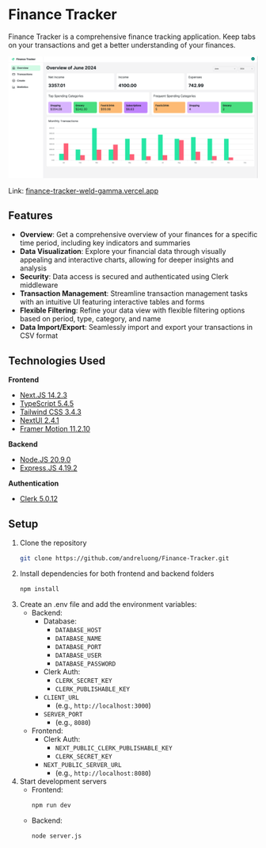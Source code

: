 # Finance Tracker

Finance Tracker is a comprehensive finance tracking application. Keep tabs on your transactions and get a better understanding of your finances.

!["Overview"](/frontend/public/assets/images/overview.png "Overview")

Link: [finance-tracker-weld-gamma.vercel.app]( finance-tracker-weld-gamma.vercel.app )

## Features
- **Overview**: Get a comprehensive overview of your finances for a specific time period, including key indicators and summaries
- **Data Visualization**: Explore your financial data through visually appealing and interactive charts, allowing for deeper insights and analysis
- **Security**: Data access is secured and authenticated using Clerk middleware
- **Transaction Management**: Streamline transaction management tasks with an intuitive UI featuring interactive tables and forms
- **Flexible Filtering**: Refine your data view with flexible filtering options based on period, type, category, and name
- **Data Import/Export**: Seamlessly import and export your transactions in CSV format

## Technologies Used
**Frontend**
- [Next.JS 14.2.3](https://nextjs.org/)
- [TypeScript 5.4.5](https://www.typescriptlang.org/)
- [Tailwind CSS 3.4.3](https://tailwindcss.com/)
- [NextUI 2.4.1](https://nextui.org/)
- [Framer Motion 11.2.10](https://www.framer.com/motion/)

**Backend**
- [Node.JS 20.9.0](https://nodejs.org/en)
- [Express.JS 4.19.2](https://expressjs.com/)

**Authentication**
- [Clerk 5.0.12](https://clerk.com/)

## Setup
1. Clone the repository
    ```sh
    git clone https://github.com/andreluong/Finance-Tracker.git
    ```
2. Install dependencies for both frontend and backend folders
    ```sh
    npm install
    ```
3. Create an .env file and add the environment variables:
    - Backend:
        - Database:
            - `DATABASE_HOST`
            - `DATABASE_NAME`
            - `DATABASE_PORT`
            - `DATABASE_USER`
            - `DATABASE_PASSWORD`
        - Clerk Auth:
            - `CLERK_SECRET_KEY`
            - `CLERK_PUBLISHABLE_KEY`
        - `CLIENT_URL` 
            - (e.g., `http://localhost:3000`)
        - `SERVER_PORT` 
            - (e.g., `8080`)
    - Frontend:
        - Clerk Auth:
            - `NEXT_PUBLIC_CLERK_PUBLISHABLE_KEY`
            - `CLERK_SECRET_KEY`
        - `NEXT_PUBLIC_SERVER_URL` 
            - (e.g., `http://localhost:8080`)
4. Start development servers
    - Frontend: 
        ```sh
        npm run dev
        ```
    - Backend: 
        ```sh
        node server.js
        ```

